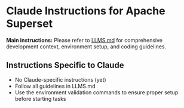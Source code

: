 # Claude Instructions for Apache Superset

**Main instructions:** Please refer to [LLMS.md](LLMS.md) for comprehensive development context, environment setup, and coding guidelines.

## Instructions Specific to Claude

- No Claude-specific instructions (yet)
- Follow all guidelines in LLMS.md
- Use the environment validation commands to ensure proper setup before starting tasks
